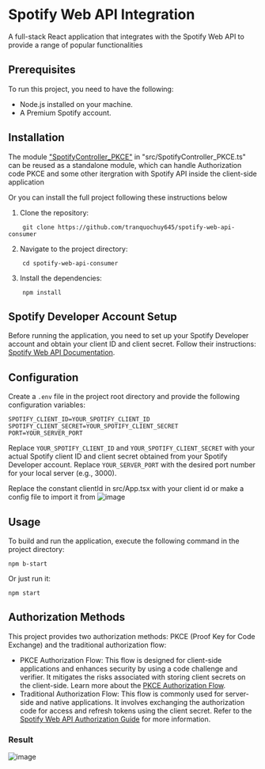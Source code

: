 Spotify Web API Integration
===========================

A full-stack React application that integrates with the Spotify Web API
to provide a range of popular functionalities

Prerequisites
-------------

To run this project, you need to have the following:

-   Node.js installed on your machine.
-   A Premium Spotify account.


Installation
------------
The module ["SpotifyController_PKCE"](https://github.com/tranquochuy645/spotify-web-api-consumer/blob/main/src/SpotifyController_PKCE.ts) in "src/SpotifyController_PKCE.ts" can be reused as a standalone module, which can handle Authorization code PKCE and some other itergration with Spotify API inside the client-side application  

Or you can install the full project following these instructions below

1.  Clone the repository:

```
    git clone https://github.com/tranquochuy645/spotify-web-api-consumer
```

2.  Navigate to the project directory:


```
    cd spotify-web-api-consumer
```
3.  Install the dependencies:



```
    npm install
```

Spotify Developer Account Setup
-------------------------------

Before running the application, you need to set up your Spotify
Developer account and obtain your client ID and client secret. Follow
their instructions: [Spotify Web API
Documentation](https://developer.spotify.com/documentation/web-api).

Configuration
-------------

Create a `.env` file in the project root directory and provide the
following configuration variables:

    SPOTIFY_CLIENT_ID=YOUR_SPOTIFY_CLIENT_ID
    SPOTIFY_CLIENT_SECRET=YOUR_SPOTIFY_CLIENT_SECRET
    PORT=YOUR_SERVER_PORT

Replace `YOUR_SPOTIFY_CLIENT_ID` and `YOUR_SPOTIFY_CLIENT_SECRET` with
your actual Spotify client ID and client secret obtained from your
Spotify Developer account. Replace `YOUR_SERVER_PORT` with the desired
port number for your local server (e.g., 3000).  

Replace the constant clientId in src/App.tsx with your client id or make a config file to import it from
![image](https://github.com/tranquochuy645/spotify-web-api-consumer/assets/119860259/62705616-9f77-4fd3-87bd-5b8df1576f6e)


Usage
-----

To build and run the application, execute the following command in the project
directory:

    npm b-start

Or just run it:
    
    npm start
    

Authorization Methods
---------------------

This project provides two authorization methods: PKCE (Proof Key for
Code Exchange) and the traditional authorization flow:

-   PKCE Authorization Flow: This flow is designed for client-side
    applications and enhances security by using a code challenge and
    verifier. It mitigates the risks associated with storing client
    secrets on the client-side. Learn more about the [PKCE Authorization
    Flow](https://tools.ietf.org/html/rfc7636).
-   Traditional Authorization Flow: This flow is commonly used for
    server-side and native applications. It involves exchanging the
    authorization code for access and refresh tokens using the client
    secret. Refer to the [Spotify Web API Authorization
    Guide](https://developer.spotify.com/documentation/general/guides/authorization-guide/#authorization-code-flow)
    for more information.

### Result
![image](https://github.com/tranquochuy645/spotify-web-api-consumer/assets/119860259/22f9fec6-9fa4-44f4-b485-751fff9cd813)
